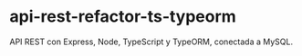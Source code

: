 # api-rest-refactor-ts-typeorm
API REST con Express, Node, TypeScript y TypeORM, conectada a MySQL.
